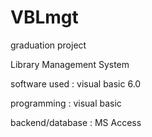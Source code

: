 # VBLmgt
graduation project

Library Management System

software used : visual basic 6.0

programming : visual basic

backend/database : MS Access



